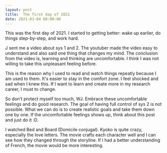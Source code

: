 ```yaml
---
layout: post
title:  The first day of 2021
date: 2021-01-04 08:00:00
---
```


This was the first day of 2021. I started to getting better: wake up earlier, do things step-by-step, and work hard.

J sent me a video about sys 1 and 2. The youtuber made the video easy to understand and also said one thing that changes my mind. The conclusion from the video is, learning and thinking are uncomfortable. I think I was not willing to take this unpleasant feeling before.

This is the reason why I used to read and watch things repeatly because I am used to them. It's easier to stay in the comfort zone. I feel shocked and sad when I knew this. If I want to learn and create more in my research career, I must to change.

So don't protect myself too much, WJ. Embrace these uncomfortable feelings and do good research. The goal of having full control of sys 2 is not possible. What we can do is to create realistic goals and take them down one by one. If the uncomfortable feelings shows up, think about this post and just do it :D.

I watched Bed and Board (Domicile conjugal). Kyoko is quite crazy, especially the love letters. The movie crafts each character well and I can see how they changed through the storyline. If I had a better understanding of French, the movie would be more interesting.
